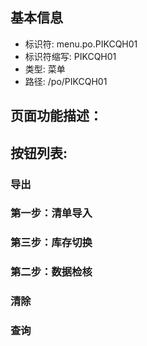 
## 基本信息

- 标识符: menu.po.PIKCQH01
- 标识符缩写: PIKCQH01
- 类型: 菜单
- 路径: /po/PIKCQH01

## 页面功能描述：





## 按钮列表:


### 导出



### 第一步：清单导入



### 第三步：库存切换



### 第二步：数据检核



### 清除



### 查询


